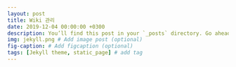 ```yaml
---
layout: post
title: Wiki 관리
date: 2019-12-04 00:00:00 +0300
description: You’ll find this post in your `_posts` directory. Go ahead and edit it and re-build the site to see your changes. # Add post description (optional)
img: jekyll.png # Add image post (optional)
fig-caption: # Add figcaption (optional)
tags: [Jekyll theme, static_page] # add tag
---
```



